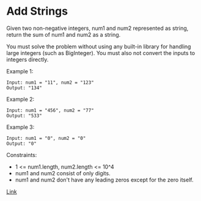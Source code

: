 # Add Strings #

Given two non-negative integers, num1 and num2 represented as string, return the sum of num1 and num2 as a string.

You must solve the problem without using any built-in library for handling large integers (such as BigInteger). You must also not convert the inputs to integers directly.

Example 1:
```
Input: num1 = "11", num2 = "123"
Output: "134"
```

Example 2:
```
Input: num1 = "456", num2 = "77"
Output: "533"

```

Example 3:
```
Input: num1 = "0", num2 = "0"
Output: "0"
```

Constraints:
- 1 <= num1.length, num2.length <= 10^4
- num1 and num2 consist of only digits.
- num1 and num2 don't have any leading zeros except for the zero itself.

[Link](https://leetcode.com/problems/add-strings/)